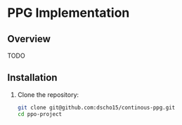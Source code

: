 # PPG Implementation

## Overview

TODO

## Installation

1. Clone the repository:
   ```bash
   git clone git@github.com:dscho15/continous-ppg.git
   cd ppo-project